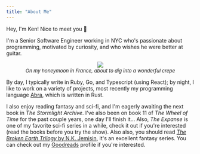 ```yaml
---
title: "About Me"
---
```


Hey, I'm Ken! Nice to meet you 👋

I'm a Senior Software Engineer working in NYC who's passionate about programming, motivated by curiosity, and who wishes he were better at guitar.

<div style="display: flex; flex-direction: column;">
    <img style="margin: 0 auto;" src="/me.jpg">
    <em style="margin: 0 auto; font-size: 0.8125rem">On my honeymoon in France, about to dig into a wonderful crepe</em>
</div>

By day, I typically write in Ruby, Go, and Typescript (using React); by night, I like to work on a variety of projects, most recently my programming language [Abra](https://abra.kenrg.co/), which is written in Rust.

I also enjoy reading fantasy and sci-fi, and I'm eagerly awaiting the next book in _The Stormlight Archive_. I've also been on book 11 of _The Wheel of Time_ for the past couple years, one day I'll finish it... Also, _The Expanse_ is one of my favorite sci-fi series in a while, check it out if you're interested (read the books before you try the show). Also also, you should read [_The Broken Earth Trilogy_ by N.K. Jemisin](https://www.goodreads.com/series/112296-the-broken-earth), it's an excellent fantasy series. You can check out my [Goodreads](https://www.goodreads.com/user/show/66527592-ken-gorab) profile if you're interested. 


